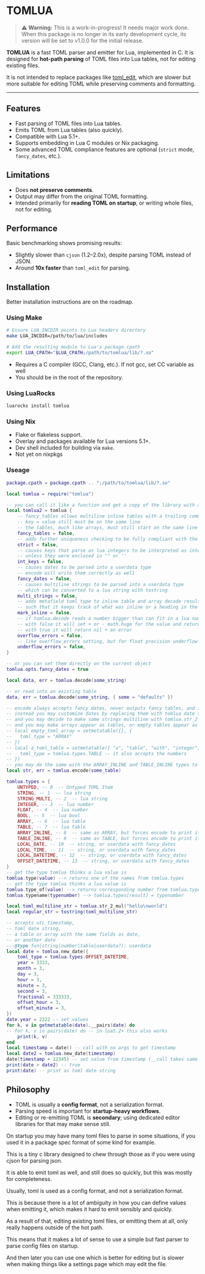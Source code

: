 # TOMLUA

> ⚠️ **Warning:** This is a work-in-progress!
> It needs major work done.
> When this package is no longer in its early development cycle, its version will be set to v1.0.0 for the initial release.

**TOMLUA** is a fast TOML parser and emitter for Lua, implemented in C. It is designed for **hot-path parsing** of TOML files into Lua tables, not for editing existing files.

It is not intended to replace packages like [toml\_edit](https://github.com/nvim-neorocks/toml-edit.lua), which are slower but more suitable for editing TOML while preserving comments and formatting.

---

## Features

* Fast parsing of TOML files into Lua tables.
* Emits TOML from Lua tables (also quickly).
* Compatible with Lua 5.1+.
* Supports embedding in Lua C modules or Nix packaging.
* Some advanced TOML compliance features are optional (`strict` mode, `fancy_dates`, etc.).

## Limitations

* Does **not preserve comments**.
* Output may differ from the original TOML formatting.
* Intended primarily for **reading TOML on startup**, or writing whole files, not for editing.

## Performance

Basic benchmarking shows promising results:

* Slightly slower than `cjson` (1.2–2.0x), despite parsing TOML instead of JSON.
* Around **10x faster** than `toml_edit` for parsing.

## Installation

Better installation instructions are on the roadmap.

### Using Make

```bash
# Ensure LUA_INCDIR points to Lua headers directory
make LUA_INCDIR=/path/to/lua/includes

# Add the resulting module to Lua's package.cpath
export LUA_CPATH="$LUA_CPATH;/path/to/tomlua/lib/?.so"
```

* Requires a C compiler (GCC, Clang, etc.). If not gcc, set CC variable as well
* You should be in the root of the repository.

### Using LuaRocks

```bash
luarocks install tomlua
```

### Using Nix

* Flake or flakeless support.
* Overlay and packages available for Lua versions 5.1+.
* Dev shell included for building via `make`.
* Not yet on nixpkgs

### Useage

```lua
package.cpath = package.cpath .. ";/path/to/tomlua/lib/?.so"

local tomlua = require("tomlua")

-- you can call it like a function and get a copy of the library with a new options table
local tomlua2 = tomlua {
    -- fancy_tables allows multiline inline tables with a trailing comma
    -- key = value still must be on the same line
    -- the tables, much like arrays, must still start on the same line as their key as well
    fancy_tables = false,
    -- adds further uniqueness checking to be fully compliant with the toml spec
    strict = false,
    -- causes keys that parse as lua integers to be interpreted as integer keys
    -- unless they were enclosed in "" or ''
    int_keys = false,
    -- causes dates to be parsed into a userdata type
    -- encode will write them correctly as well
    fancy_dates = false,
    -- causes multiline strings to be parsed into a userdata type
    -- which can be converted to a lua string with tostring
    multi_strings = false,
    -- adds metafield toml_type to inline table and array decode results
    -- such that it keeps track of what was inline or a heading in the file for encode
    mark_inline = false,
    -- if tomlua.decode reads a number bigger than can fit in a lua number or integer
    -- with false it will set + or - math.huge for the value and return normally
    -- with true it will return nil + an error
    overflow_errors = false,
    -- like overflow_errors setting, but for float precision underflow
    underflow_errors = false,
}

-- or you can set them directly on the current object
tomlua.opts.fancy_dates = true

local data, err = tomlua.decode(some_string)

-- or read into an existing table
data, err = tomlua.decode(some_string, { some = "defaults" })

-- encode always accepts fancy dates, never outputs fancy tables, and is unaffected by all opts
-- instead you may customize dates by replacing them with tomlua date types
-- and you may decide to make some strings multiline with tomlua.str_2_mul
-- and you may make arrays appear as tables, or empty tables appear as arrays,
-- local empty_toml_array = setmetatable({}, {
--   toml_type = "ARRAY"
-- })
-- local a_toml_table = setmetatable({ "a", "table", "with", "integer", "keys" }, {
--   toml_type = tomlua.types.TABLE -- it also accepts the numbers
-- })
-- you may do the same with the ARRAY_INLINE and TABLE_INLINE types to force them to display inline
local str, err = tomlua.encode(some_table)

tomlua.types = {
    UNTYPED, -- 0  -- Untyped TOML Item
    STRING, -- 1  -- lua string
    STRING_MULTI, -- 2  -- lua string
    INTEGER, -- 3  -- lua number
    FLOAT, -- 4  -- lua number
    BOOL, -- 5  -- lua bool
    ARRAY, -- 6  -- lua table
    TABLE, -- 7  -- lua table
    ARRAY_INLINE, -- 8  -- same as ARRAY, but forces encode to print it as a inline
    TABLE_INLINE, -- 9  -- same as TABLE, but forces encode to print it as a inline
    LOCAL_DATE, -- 10  -- string, or userdata with fancy_dates
    LOCAL_TIME, -- 11  -- string, or userdata with fancy_dates
    LOCAL_DATETIME, -- 12  -- string, or userdata with fancy_dates
    OFFSET_DATETIME, -- 13  -- string, or userdata with fancy_dates
}
-- get the type tomlua thinks a lua value is
tomlua.type(value) --> returns one of the names from tomlua.types
-- get the type tomlua thinks a lua value is
tomlua.type_of(value) --> returns corresponding number from tomlua.types instead
tomlua.typename(typenumber) --> tomlua.types[result] = typenumber

local toml_multiline_str = tomlua.str_2_mul("hello\nworld")
local regular_str = tostring(toml_multiline_str)

-- accepts utc_timestamp,
-- toml date string,
-- a table or array with the same fields as date,
-- or another date
---@type fun(string|number|table|userdata?): userdata
local date = tomlua.new_date({
    toml_type = tomlua.types.OFFSET_DATETIME,
    year = 3333,
    month = 3,
    day = 3,
    hour = 3,
    minute = 3,
    second = 3,
    fractional = 333333,
    offset_hour = 3,
    offset_minute = 3,
})
date.year = 2222 -- set values
for k, v in getmetatable(date).__pairs(date) do
-- for k, v in pairs(date) do -- in lua5.2+ this also works
    print(k, v)
end
local timestamp = date() -- call with no args to get timestamp
local date2 = tomlua.new_date(timestamp)
date(timestamp + 12345) -- set value from timestamp (__call takes same arg as new_date)
print(date > date2) -- true
print(date) -- print as toml date string
```

## Philosophy

* TOML is usually a **config format**, not a serialization format.
* Parsing speed is important for **startup-heavy workflows**.
* Editing or re-emitting TOML is **secondary**; using dedicated editor libraries for that may make sense still.

On startup you may have many toml files to parse in some situations, if you used it in a package spec format of some kind for example.

This is a tiny c library designed to chew through those as if you were using cjson for parsing json.

It is able to emit toml as well, and still does so quickly, but this was mostly for completeness.

Usually, toml is used as a config format, and not a serialization format.

This is because there is a lot of ambiguity in how you can define values when emitting it,
which makes it hard to emit sensibly and quickly.

As a result of that, editing existing toml files, or emitting them at all, only really happens outside of the hot path.

This means that it makes a lot of sense to use a simple but fast parser to parse config files on startup.

And then later you can use one which is better for editing but is slower when making things like a settings page which may edit the file.
